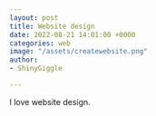 ```yaml
---
layout: post
title: Website design
date: 2022-08-21 14:01:00 +0000
categories: web
image: "/assets/createwebsite.png"
author:
- ShinyGiggle

---
```

I love website design.